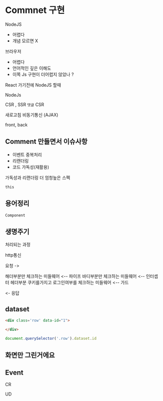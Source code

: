 # Commnet 구현

NodeJS

-   어렵다
-   개념 모르면 X

브라우저

-   어렵다
-   언어적인 깊은 이해도
-   이쪽 Js 구현이 더어렵지 않았나 ?

React 가기전에
NodeJS 할때

NodeJs

CSR , SSR
`댓글` CSR

새로고침
비동기통신 (AJAX)

front, back

## Comment 만들면서 이슈사항

-   이벤트 중복처리
-   리랜더링
-   코드 가독성(재활용)

가독성과 리랜더링 더 엄청높은 스펙


`this` 


## 용어정리 

`Component` 


## 생명주기

처리되는 과정 


http통신

요청 -> 

해더부분만 체크하는 미들웨어 <-- 파이프
바디부분만 체크하는 미들웨어 <-- 인터셉터
헤더부분 쿠키를가지고 로그인여부를 체크하는 미들웨어 <-- 가드


<- 응답


## dataset

```html
<div class='row' data-id="1">

</div>
```

```js
document.querySelector('.row').dataset.id
```


## 화면만 그린거에요 


## Event

CR 

UD 